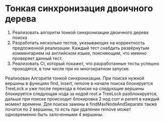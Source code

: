# Тонкая синхронизация двоичного дерева

1. Реализовать алгоритм тонкой синхронизации двоичного дерева поиска
2. Разработать несколько тестов, указывающих на корректность предложенной реализации. Каждый тест снабдить развёрнутым комментарием на английском языке, поясняющим, что именно проверяет данный тест.
3. Реализовать CI, который покажет, что разработанные тесты успешно проходятся, в том числе при их многократном запуске.

Реализован Алгоритм тонкой синхронизации. При поиске нужной вершины в функциях find, insert, remove в начале поиска блокируется TreeLock и уже после перехода в поиске на следующие вершины блокируется следующая нода за нодой root и TreeLock разблокируется, дальше при поиске происходит блокировка 2 нод curr и parent в каждый момент времени. Для поиска замены в findMaxNodeAndSeparate также лочатся по 2 вершины, то есть при удалении remove может одновременно быть залоченными 4 вершины.

